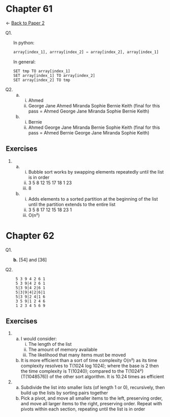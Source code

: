 <style>
    ol {
        counter-reset: list-ctr;
        list-style-type: none;
        list-style-position: outside;
    }
    ol>li {
        counter-increment: list-ctr;
    }
    ol>li::before {
        content:"Q" counter(list-ctr) ". ";
        margin-left: -25px;
    }
    ol ul {
        list-style-type: lower-alpha;
    }
    ol ul ul {
        list-style-type: lower-roman;
    }
    ul {
        list-style-type: decimal;
    }
    ul ul {
        list-style-type: lower-alpha;
    }
    ul ul ul {
        list-style-type: lower-roman;
    }
</style>

# Chapter 61

← [Back to Paper 2](./index.html)

1. In python:

    ```py
    array[index_1], arrray[index_2] = array[index_2], array[index_1]
    ```

    In general:

    ```SPLIWACA
    SET tmp TO array[index_1]
    SET array[index_1] TO array[index_2]
    SET array[index_2] TO tmp
    ```

2.
    - ​
        - Ahmed
        - George Jane Ahmed Miranda Sophie Bernie Keith
          (final for this pass = Ahmed George Jane Miranda Sophie Bernie Keith)
    - ​
        - Bernie
        - Ahmed George Jane Miranda Bernie Sophie Keith
          (final for this pass = Ahmed Bernie George Jane Miranda Sophie Keith)

## Exercises

- ​
  - ​
    - Bubble sort works by swapping elements repeatedly until the list is in order
    - 3 5 8 12 15 17 18 1 23
    - 8
  - ​
    - Adds elements to a sorted partition at the beginning of the list until the partition extends to the entire list
    - 3 5 8 17 12 15 18 23 1
    - O(n²)

# Chapter 62

1. **b.** [54] and [36]

2. ```text
    5 3 9 4 2 6 1
    5 3 9|4 2 6 1
    5|3 9|4 2|6 1
    5|3|9|4|2|6|1
    5|3 9|2 4|1 6
    3 5 9|1 2 4 6
    1 2 3 4 5 6 9
    ```

## Exercises

- ​
  - I would consider:
    - The length of the list
    - The amount of memory available
    - The likelihood that many items must be moved
  - It is more efficient than a sort of time complexity O(n²) as its time complexity resolves to T(1024 log 1024); where the base is 2 then the time complexity is T(10240); compared to the T(1024²) (T(1048576)) of the other sort algorithm.
  It is 10.24 times as efficient
- ​
  - Subdivide the list into smaller lists (of length 1 or 0), recursively, then build up the lists by sorting pairs together
  - Pick a pivot, and move all smaller items to the left, preserving order, and move all larger items to the right, preserving order. Repeat with pivots within each section, repeating until the list is in order
